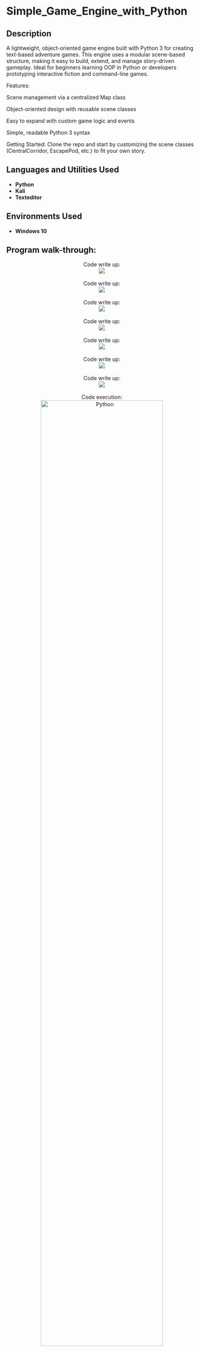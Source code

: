 <h1>Simple_Game_Engine_with_Python</h1>

<h2>Description</h2>
A lightweight, object-oriented game engine built with Python 3 for creating text-based adventure games. This engine uses a modular scene-based structure, making it easy to build, extend, and manage story-driven gameplay. Ideal for beginners learning OOP in Python or developers prototyping interactive fiction and command-line games.

Features:

Scene management via a centralized Map class

Object-oriented design with reusable scene classes

Easy to expand with custom game logic and events

Simple, readable Python 3 syntax

Getting Started: Clone the repo and start by customizing the scene classes (CentralCorridor, EscapePod, etc.) to fit your own story.
<br />

<h2>Languages and Utilities Used</h2>

- <b>Python</b>
- <b>Kali</b>
- <b>Texteditor</b>

<h2>Environments Used </h2>

- <b>Windows 10</b>

<h2>Program walk-through:</h2>

<p align="center">
Code write up: <br/>
<img src="https://imgur.com/m1zHXoB.png="Python"/>
<br />
<br />
Code write up: <br/>
<img src="https://imgur.com/fbV4oss.png="Python"/>
<br />
<br />
Code write up: <br/>
<img src="https://imgur.com/U1rqUK4.png="Python"/>
<br />
<br />
Code write up: <br/>
<img src="https://imgur.com/I1djt9G.png="Python"/>
<br />
<br />
Code write up: <br/>
<img src="https://imgur.com/qMFb4Xo.png="Python"/>
<br />
<br />
Code write up: <br/>
<img src="https://imgur.com/qtHhglM.png="Python"/>
<br />
<br />
Code write up: <br/>
<img src="https://imgur.com/YRe5MaF.png="Python"/>
<br />
<br />
Code execution: <br/>
<img src="https://imgur.com/eStoWwJ.png" height="80%" width="80%" alt="Python"/>
</p>

<!--
 ```diff
- text in red
+ text in green
! text in orange
# text in gray
@@ text in purple (and bold)@@
```
--!>
